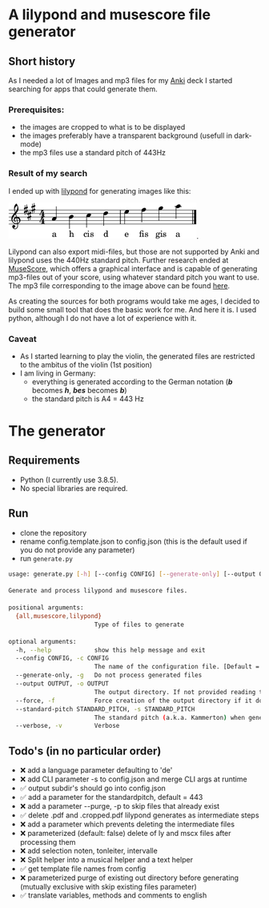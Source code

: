 # A lilypond and musescore file generator

## Short history
As I needed a lot of Images and mp3 files for my [Anki](https://apps.ankiweb.net/) deck I started searching for apps that could generate them.

### Prerequisites:
* the images are cropped to what is to be displayed
* the images preferably have a transparent background (usefull in dark-mode)
* the mp3 files use a standard pitch of 443Hz

### Result of my search
I ended up with [lilypond](https://lilypond.org) for generating images like this:

![image](./sample_output/kurzer-tonleiter-in-a-dur.cropped.png).

Lilypond can also export midi-files, but those are not supported by Anki and lilypond uses the 440Hz standard pitch. Further research ended at [MuseScore](https://musescore.org), which offers a graphical interface and is capable of generating mp3-files out of your score, using whatever standard pitch you want to use.
The mp3 file corresponding to the image above can be found [here](./sample_output/kurzer-tonleiter-in-a-dur.cropped.mp3).

As creating the sources for both programs would take me ages, I decided to build some small tool that does the basic work for me. And here it is.
I used python, although I do not have a lot of experience with it.

### Caveat
* As I started learning to play the violin, the generated files are restricted to the ambitus of the violin (1st position)
* I am living in Germany:
  * everything is generated according to the German notation (___b___ becomes ___h___, ___bes___ becomes ___b___)
  * the standard pitch is A4 = 443 Hz

# The generator
## Requirements
* Python (I currently use 3.8.5).
* No special libraries are required.

## Run
* clone the repository
* rename config.template.json to config.json (this is the default used if you do not provide any parameter)
* run `generate.py`

```sh
usage: generate.py [-h] [--config CONFIG] [--generate-only] [--output OUTPUT] [--force] [--standard-pitch STANDARD_PITCH] [--verbose] {all,musescore,lilypond}

Generate and process lilypond and musescore files.

positional arguments:
  {all,musescore,lilypond}
                        Type of files to generate

optional arguments:
  -h, --help            show this help message and exit
  --config CONFIG, -c CONFIG
                        The name of the configuration file. [Default = 'json.config']
  --generate-only, -g   Do not process generated files
  --output OUTPUT, -o OUTPUT
                        The output directory. If not provided reading the value from the configuratiomn file. [Default = '.\out']
  --force, -f           Force creation of the output directory if it does not exist
  --standard-pitch STANDARD_PITCH, -s STANDARD_PITCH
                        The standard pitch (a.k.a. Kammerton) when generating mp3-files. [Default = 443]
  --verbose, -v         Verbose
```


## Todo's (in no particular order)
- :x: add a language parameter defaulting to 'de'
- :x: add CLI parameter -s to config.json and merge CLI args at runtime
- :white_check_mark: output subdir's should go into config.json
- :white_check_mark: add a parameter for the standardpitch, default = 443
- :x: add a parameter --purge, -p to skip files that already exist
- :white_check_mark: delete .pdf and .cropped.pdf lilypond generates as intermediate steps
- :x: add a parameter which prevents deleting the intermediate files
- :x: parameterized (default: false) delete of ly and mscx files after processing them
- :x: add selection noten, tonleiter, intervalle
- :x: Split helper into a musical helper and a text helper
- :white_check_mark: get template file names from config
- :x: parameterized purge of existing out directory before generating (mutually exclusive with skip existing files parameter)
- :white_check_mark: translate variables, methods and comments to english


